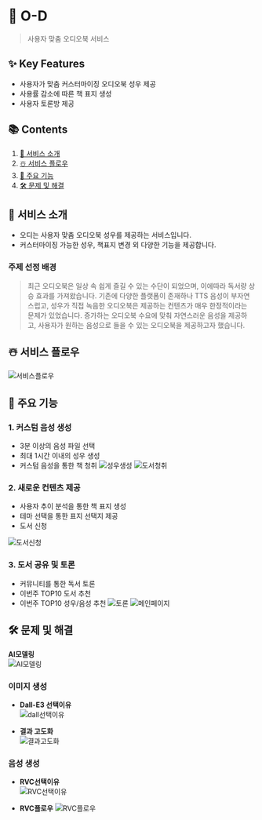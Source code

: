 # 🍇 O-D
> 사용자 맞춤 오디오북 서비스

## ✨ Key Features
- 사용자가 맞춤 커스터마이징 오디오북 성우 제공
- 사용률 감소에 따른 책 표지 생성
- 사용자 토론방 제공

## 📚 Contents
1. [👀 서비스 소개](#-서비스-소개)
2. [☃️ 서비스 플로우](#-☃️-서비스-플로우) 
3. [🌟 주요 기능](#-주요-기능)
4. [🛠️ 문제 및 해결](#-문제-및-해결)

## 🎄 서비스 소개
- 오디는 사용자 맞춤 오디오북 성우를 제공하는 서비스입니다.
- 커스터마이징 가능한 성우, 책표지 변경 외 다양한 기능을 제공합니다.

### 주제 선정 배경
> 최근 오디오북은 일상 속 쉽게 즐길 수 있는 수단이 되었으며, 이에따라 독서량 상승 효과를 가져왔습니다. 기존에 다양한 플랫폼이 존재하나 TTS 음성이 부자연스럽고, 성우가 직접 녹음한 오디오북은 제공하는 컨텐츠가 매우 한정적이라는 문제가 있었습니다. 증가하는 오디오북 수요에 맞춰 자연스러운 음성을 제공하고, 사용자가 원하는 음성으로 들을 수 있는 오디오북을 제공하고자 했습니다.

## ☃️ 서비스 플로우
![서비스플로우](README.assets/서비스플로우.png)

## 🌟 주요 기능

### 1. 커스텀 음성 생성
- 3분 이상의 음성 파일 선택
- 최대 1시간 이내의 성우 생성
- 커스텀 음성을 통한 책 청취
![성우생성](README.assets/성우생성.png)
![도서청취](README.assets/도서청취.png)

### 2. 새로운 컨텐츠 제공
- 사용자 추이 분석을 통한 책 표지 생성
- 테마 선택을 통한 표지 선택지 제공
- 도서 신청
  
![도서신청](README.assets/도서신청.png)

### 3. 도서 공유 및 토론
- 커뮤니티를 통한 독서 토론
- 이번주 TOP10 도서 추천
- 이번주 TOP10 성우/음성 추천
![토론](README.assets/토론.png)
![메인페이지](README.assets/메인페이지.png)

## 🛠️ 문제 및 해결
**AI모델링**  
![AI모델링](README.assets/AI모델링.png)
  
### 이미지 생성
- **Dall-E3 선택이유**  
  ![dall선택이유](README.assets/dall선택이유.png)

- **결과 고도화**  
  ![결과고도화](README.assets/결과고도화.png)

### 음성 생성
- **RVC선택이유**  
  ![RVC선택이유](README.assets/RVC선택이유.png)
  
- **RVC플로우**
  ![RVC플로우](README.assets/RVC플로우.png)
